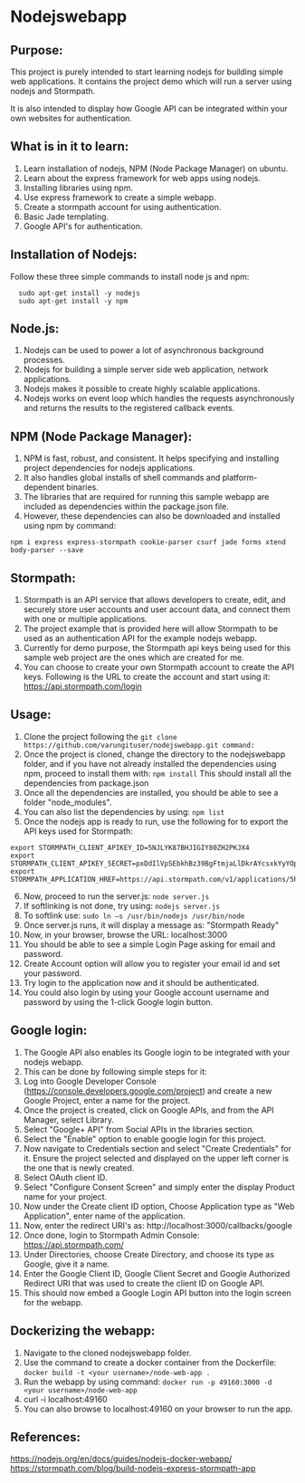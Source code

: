 # Nodejswebapp

## Purpose:
This project is purely intended to start learning nodejs for building simple web applications. It contains the project demo which will run a server using nodejs and Stormpath.

It is also intended to display how Google API can be integrated within your own websites for authentication.

## What is in it to learn:
1. Learn installation of nodejs, NPM (Node Package Manager) on ubuntu.
2. Learn about the express framework for web apps using nodejs.
3. Installing libraries using npm.
4. Use express framework to create a simple webapp.
5. Create a stormpath account for using authentication.
6. Basic Jade templating.
7. Google API's for authentication.

## Installation of Nodejs:
Follow these three simple commands to install node js and npm:

``` sudo apt-get update
  sudo apt-get install -y nodejs
  sudo apt-get install -y npm
```

## Node.js:
1. Nodejs can be used to power a lot of asynchronous background processes.
2. Nodejs for building a simple server side web application, network applications.
3. Nodejs makes it possible to create highly scalable applications.
4. Nodejs works on event loop which handles the requests asynchronously and returns the results to the registered callback events.

## NPM (Node Package Manager):
1. NPM is fast, robust, and consistent. It helps specifying and installing project dependencies for nodejs applications.
2. It also handles global installs of shell commands and platform-dependent binaries.
3. The libraries that are required for running this sample webapp are included as dependencies within the package.json file.
4. However, these dependencies can also be downloaded and installed using npm by command:

``` npm i express express-stormpath cookie-parser csurf jade forms xtend body-parser --save ```

## Stormpath:
1. Stormpath is an API service that allows developers to create, edit, and securely store user accounts and user account data, and connect them with one or multiple applications.
2. The project example that is provided here will allow Stormpath to be used as an authentication API for the example nodejs webapp.
3. Currently for demo purpose, the Stormpath api keys being used for this sample web project are the ones which are created for me.
4. You can choose to create your own Stormpath account to create the API keys. Following is the URL to create the account and start using it:
https://api.stormpath.com/login

## Usage:
1. Clone the project following the
```git clone https://github.com/varungituser/nodejswebapp.git command: ```
2. Once the project is cloned, change the directory to the nodejswebapp folder, and if you have not already installed the dependencies using npm, proceed to install them with:
```npm install```
This should install all the dependencies from package.json
3. Once all the dependencies are installed, you should be able to see a folder "node_modules".
4. You can also list the dependencies by using:
```npm list```
5. Once the nodejs app is ready to run, use the following for to export the API keys used for Stormpath:
```
export STORMPATH_CLIENT_APIKEY_ID=5NJLYK87BHJIGIY80ZH2PKJX4
export STORMPATH_CLIENT_APIKEY_SECRET=pxDdIlVpSEbkhBz39BgFtmjaLlDkrAYcsxkYyYOp420
export STORMPATH_APPLICATION_HREF=https://api.stormpath.com/v1/applications/5hF5Z7cFHsqLc5tvPXTY7m 
```
6. Now, proceed to run the server.js:
```node server.js```
7. If softlinking is not done, try using:
```nodejs server.js```
8. To softlink use:
```sudo ln –s /usr/bin/nodejs /usr/bin/node```
9. Once server.js runs, it will display a message as: "Stormpath Ready"
10. Now, in your browser, browse the URL: localhost:3000
11. You should be able to see a simple Login Page asking for email and password.
12. Create Account option will allow you to register your email id and set your password.
13. Try login to the application now and it should be authenticated.
14. You could also login by using your Google account username and password by using the 1-click Google login button.

## Google login:
1. The Google API also enables its Google login to be integrated with your nodejs webapp.
2. This can be done by following simple steps for it:
3. Log into Google Developer Console (https://console.developers.google.com/project) and create a new Google Project, enter a name for the project.
4. Once the project is created, click on Google APIs, and from the API Manager, select Library.
5. Select "Google+ API" from Social APIs in the libraries section.
6. Select the "Enable" option to enable google login for this project.
7. Now navigate to Credentials section and select "Create Credentials" for it. Ensure the project selected and displayed on the upper left corner is the one that is newly created.
8. Select OAuth client ID.
9. Select "Configure Consent Screen" and simply enter the display Product name for your project.
10. Now under the Create client ID option, Choose Application type as "Web Application", enter name of the application.
11. Now, enter the redirect URI's as: http://localhost:3000/callbacks/google
12. Once done, login to Stormpath Admin Console: https://api.stormpath.com/
13. Under Directories, choose Create Directory, and choose its type as Google, give it a name.
14. Enter the Google Client ID, Google Client Secret and Google Authorized Redirect URI that was used to create the client ID on Google API.
15. This should now embed a Google Login API button into the login screen for the webapp.
 
## Dockerizing the webapp:
1. Navigate to the cloned nodejswebapp folder.
2. Use the command to create a docker container from the Dockerfile:
```docker build -t <your username>/node-web-app .```
3. Run the webapp by using command:
```docker run -p 49160:3000 -d <your username>/node-web-app```
4. curl -i localhost:49160
5. You can also browse to localhost:49160 on your browser to run the app.

## References:
https://nodejs.org/en/docs/guides/nodejs-docker-webapp/
https://stormpath.com/blog/build-nodejs-express-stormpath-app

